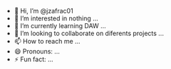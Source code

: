 - 👋 Hi, I’m @jzafrac01
- 👀 I’m interested in nothing ...
- 🌱 I’m currently learning DAW ...
- 💞️ I’m looking to collaborate on diferents projects ...
- 📫 How to reach me ...
- 😄 Pronouns: ...
- ⚡ Fun fact: ...

<!---
jzafrac01/jzafrac01 is a ✨ special ✨ repository because its `README.md` (this file) appears on your GitHub profile.
You can click the Preview link to take a look at your changes.
--->
